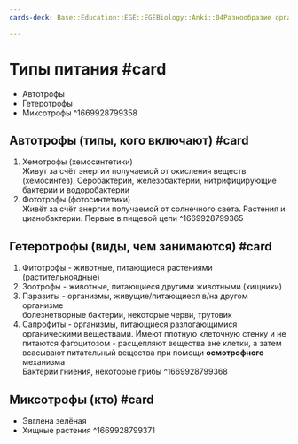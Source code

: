 ```yaml
---
cards-deck: Base::Education::EGE::EGEBiology::Anki::04Разнообразие организмов

---
```


# Типы питания #card 
- Автотрофы
- Гетеротрофы 
- Миксотрофы
^1669928799358

## Автотрофы (типы, кого включают) #card 
1. Хемотрофы (хемосинтетики)<br>Живут за счёт энергии получаемой от окисления веществ (хемосинтез). Серобактерии, железобактерии, нитрифицирующие бактерии и водоробактерии
2. Фототрофы (фотосинтетики)<br>Живёт за счёт энергии получаемой от солнечного света. Растения и цианобактерии. Первые в пищевой цепи
^1669928799365

## Гетеротрофы (виды, чем занимаются) #card 
1. Фитотрофы - животные, питающиеся растениями (растительноядные)
2. Зоотрофы - животные, питающиеся другими животными (хищники)
3. Паразиты - организмы, живущие/питающиеся в/на другом организме<br>болезнетворные бактерии, некоторые черви, трутовик
4. Сапрофиты - организмы, питающиеся разлогающимися органическими веществами. Имеют плотную клеточную стенку и не питаются фагоцитозом - расщепляют вещества вне клетки, а затем всасывают питательный вещества при помощи **осмотрофного** механизма<br>Бактерии гниения, некоторые грибы
^1669928799368

## Миксотрофы (кто) #card
- Эвглена зелёная
- Хищные растения
^1669928799371


